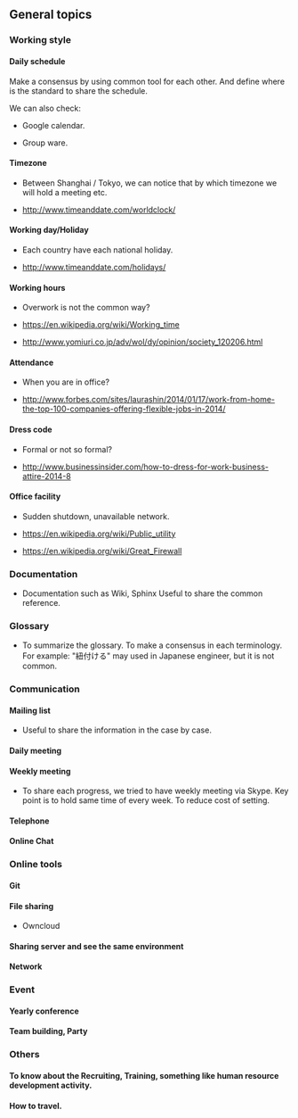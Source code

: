 ## General topics

### Working style

#### Daily schedule
 Make a consensus by using common tool for each other. And define where is the standard to share the schedule.

We can also check:

- Google calendar.

- Group ware.



#### Timezone

- Between Shanghai / Tokyo, we can notice that by which timezone we will hold a meeting etc.

- http://www.timeanddate.com/worldclock/



#### Working day/Holiday

- Each country have each national holiday.

- http://www.timeanddate.com/holidays/


#### Working hours

- Overwork is not the common way?

- https://en.wikipedia.org/wiki/Working_time

- http://www.yomiuri.co.jp/adv/wol/dy/opinion/society_120206.html


#### Attendance

- When you are in office?

- http://www.forbes.com/sites/laurashin/2014/01/17/work-from-home-the-top-100-companies-offering-flexible-jobs-in-2014/


#### Dress code

- Formal or not so formal?

- http://www.businessinsider.com/how-to-dress-for-work-business-attire-2014-8



#### Office facility

- Sudden shutdown, unavailable network.

- https://en.wikipedia.org/wiki/Public_utility

- https://en.wikipedia.org/wiki/Great_Firewall


### Documentation

- Documentation such as Wiki, Sphinx
 Useful to share the common reference.


### Glossary

- To summarize the glossary. To make a consensus in each terminology. For example: "紐付ける" may used in Japanese engineer, but it is not common. 


### Communication

#### Mailing list

- Useful to share the information in the case by case.

#### Daily meeting

#### Weekly meeting

- To share each progress, we tried to have weekly meeting via Skype. Key point is to hold same time of every week. To reduce cost of setting.


#### Telephone



#### Online Chat



### Online tools


#### Git

#### File sharing 
 
- Owncloud

#### Sharing server and see the same environment

#### Network


### Event

#### Yearly conference

#### Team building, Party

### Others

#### To know about the Recruiting, Training, something like human resource development activity.

#### How to travel.

